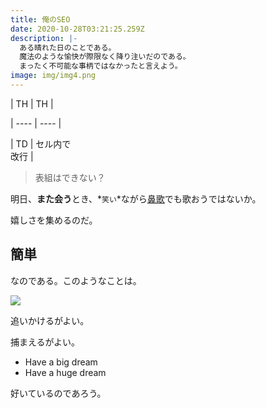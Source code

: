 ```yaml
---
title: 俺のSEO
date: 2020-10-28T03:21:25.259Z
description: |-
  ある晴れた日のことである。
  魔法のような愉快が際限なく降り注いだのである。
  まったく不可能な事柄ではなかったと言えよう。
image: img/img4.png
---
```

\| TH | TH |

\| ---- | ---- |

\| TD | セル内で<br>改行 |



> 表組はできない？



明日、**また会う**とき、*`笑い`*ながら[鼻歌](https://www.kao.co.jp/humming/)でも歌おうではないか。

嬉しさを集めるのだ。

## 簡単

なのである。このようなことは。

![](img/blog-flavor_wheel.jpg)

追いかけるがよい。

捕まえるがよい。

* Have a big dream
* Have a huge dream

好いているのであろう。